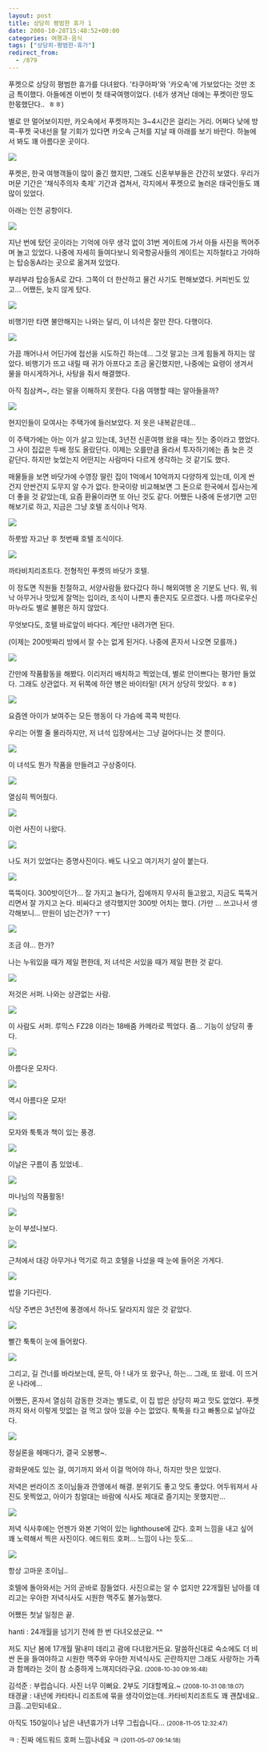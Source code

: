 ```yaml
---
layout: post
title: 상당히 평범한 휴가 1
date: 2008-10-28T15:48:52+00:00
categories: 여행과-음식
tags: ["상당히-평범한-휴가"]
redirect_from:
  - /879
---
```


푸켓으로 상당히 평범한 휴가를 다녀왔다. '타쿠아파'와 '카오속'에 가보았다는 것만 조금 특이했다. 아들에겐 이번이 첫 태국여행이었다. (네가 생겨난 데에는 푸켓이란 땅도 한몫했단다..  ㅎㅎ)

별로 안 멀어보이지만, 카오속에서 푸켓까지는 3~4시간은 걸리는 거리. 어쩌다 낮에 방콕-푸켓 국내선을 탈 기회가 있다면 카오속 근처를 지날 때 아래를 보기 바란다. 하늘에서 봐도 꽤 아름다운 곳이다.

![ ](/assets/media/uploads_1_49073686c5c409B.jpg)

푸켓은, 한국 여행객들이 많이 줄긴 했지만, 그래도 신혼부부들은 간간히 보였다. 우리가 머문 기간은 '채식주의자 축제' 기간과 겹쳐서, 각지에서 푸켓으로 놀러온 태국인들도 꽤 많이 있었다.

아래는 인천 공항이다.

<a title="Flickr에서 돌핀호텔님의 영호 공항에" href="http://www.flickr.com/photos/jinto/2980928203/">

<img src="http://farm4.static.flickr.com/3196/2980928203_7f4d22641c_b.jpg" /></a>

지난 번에 탔던 곳이라는 기억에 아무 생각 없이 31번 게이트에 가서 아들 사진을 찍어주며 놀고 있었다. 나중에 자세히 들여다보니 외국항공사들의 게이트는 지하철타고 가야하는 탑승동A라는 곳으로 옮겨져 있었다.

부랴부랴 탑승동A로 갔다. 그쪽이 더 한산하고 물건 사기도 편해보였다. 커피빈도 있고... 어쨌든, 늦지 않게 탔다.

<a title="Flickr에서 돌핀호텔님의 비행기에서" href="http://www.flickr.com/photos/jinto/2981788842/"><img src="http://farm4.static.flickr.com/3228/2981788842_40e0ddb9c4_b.jpg" /></a>

비행기만 타면 불안해지는 나와는 달리, 이 녀석은 잘만 잔다. 다행이다.

<a title="Flickr에서 돌핀호텔님의 비행기에서" href="http://www.flickr.com/photos/jinto/2981790386/"><img src="http://farm4.static.flickr.com/3018/2981790386_768a1b0343_b.jpg" /></a>

가끔 깨어나서 어딘가에 접선을 시도하긴 하는데... 그것 말고는 크게 힘들게 하지는 않았다. 비행기가 뜨고 내릴 때 귀가 아프다고 조금 울긴했지만, 나중에는 요령이 생겨서 물을 마시게하거나, 사탕을 줘서 해결했다.

아직 침삼켜~, 라는 말을 이해하지 못한다. 다음 여행할 때는 알아들을까?

<a title="Flickr에서 돌핀호텔님의 태국 푸켓의 주택가. " href="http://www.flickr.com/photos/jinto/2980934959/"><img src="http://farm4.static.flickr.com/3283/2980934959_f92d6ec80b_b.jpg" /></a>

현지인들이 모여사는 주택가에 들러보았다. 저 옷은 내복같은데...

이 주택가에는 아는 이가 살고 있는데, 3년전 신혼여행 왔을 때는 짓는 중이라고 했었다. 그 사이 집값은 두배 정도 올랐단다. 이제는 오를만큼 올라서 투자하기에는 좀 늦은 것 같단다. 하지만 늦었는지 어떤지는 사람마다 다르게 생각하는 것 같기도 했다.

매물들을 보면 바닷가에 수영장 딸린 집이 1억에서 10억까지 다양하게 있는데, 이게 싼건지 안싼건지 도무지 알 수가 없다. 한국이랑 비교해보면 그 돈으로 한국에서 집사는게 더 좋을 것 같았는데, 요즘 환율이라면 또 아닌 것도 같다. 어쨌든 나중에 돈생기면 고민해보기로 하고, 지금은 그냥 호텔 조식이나 먹자.

<a title="Flickr에서 돌핀호텔님의 hkt2008-10-01 09-33-05_GX-1S" href="http://www.flickr.com/photos/jinto/2981010997/"><img src="http://farm4.static.flickr.com/3149/2981010997_774300d2ce_b.jpg" /></a>

하룻밤 자고난 후 첫번째 호텔 조식이다.

<a title="Flickr에서 돌핀호텔님의 hkt2008-10-01 09-36-48_" href="http://www.flickr.com/photos/jinto/2981011827/"><img src="http://farm4.static.flickr.com/3169/2981011827_29ab94911a_b.jpg" /></a>

까타비치리조트다. 전형적인 푸켓의 바닷가 호텔.

이 정도면 직원들 친절하고, 서양사람들 왔다갔다 하니 해외여행 온 기분도 난다. 뭐, 워낙 아무거나 맛있게 잘먹는 입이라, 조식이 나쁜지 좋은지도 모르겠다. 나름 까다로우신 마누라도 별로 불평은 하지 않았다.

무엇보다도, 호텔 바로앞이 바다다. 계단만 내려가면 된다.

(이제는 200밧짜리 방에서 잘 수는 없게 된거다. 나중에 혼자서 나오면 모를까.)

<a title="Flickr에서 돌핀호텔님의 hkt2008-10-01 10-01-19_" href="http://www.flickr.com/photos/jinto/2981899326/"><img src="http://farm4.static.flickr.com/3227/2981899326_3dcaff59c4_b.jpg" /></a>

간만에 작품활동을 해봤다. 이리저리 배치하고 찍었는데, 별로 안이쁘다는 평가만 들었다. 그래도 상관없다. 저 뒤쪽에 하얀 병은 바이타밀! (저거 상당히 맛있다. ㅎㅎ)

<a title="Flickr에서 돌핀호텔님의 hkt2008-10-01 10-02-39_GX-1S" href="http://www.flickr.com/photos/jinto/2981155605/"><img src="http://farm4.static.flickr.com/3241/2981155605_23b97b0148_o.jpg" /></a>

요즘엔 아이가 보여주는 모든 행동이 다 가슴에 콕콕 박힌다.

우리는 어쩔 줄 몰라하지만, 저 녀석 입장에서는 그냥 걸어다니는 것 뿐이다.

<a title="Flickr에서 돌핀호텔님의 hkt2008-10-01 10-01-51_GX-1S" href="http://www.flickr.com/photos/jinto/2981900304/"><img src="http://farm4.static.flickr.com/3065/2981900304_b87f8a5788_b.jpg" /></a>

이 녀석도 뭔가 작품을 만들려고 구상중이다.

<a title="Flickr에서 돌핀호텔님의 hkt2008-10-01 12-35-13_DMC-FZ28" href="http://www.flickr.com/photos/jinto/2981165077/"><img src="http://farm3.static.flickr.com/2139/2981165077_2d167a5500_o.jpg" /></a>

열심히 찍어줬다.

<a title="Flickr에서 돌핀호텔님의 hkt2008-10-01 12-35-57_GX-1S" href="http://www.flickr.com/photos/jinto/2981165507/"><img src="http://farm4.static.flickr.com/3067/2981165507_350923e9f8_o.jpg" /></a>

이런 사진이 나왔다.

<a title="Flickr에서 돌핀호텔님의 hkt2008-10-01 10-10-46_" href="http://www.flickr.com/photos/jinto/2981164597/">

</a>

<a title="Flickr에서 돌핀호텔님의 hkt2008-10-01 12-39-09_GX-1S" href="http://www.flickr.com/photos/jinto/2982023336/"><img src="http://farm4.static.flickr.com/3183/2982023336_de9a297a08_o.jpg" /></a>

나도 저기 있었다는 증명사진이다. 배도 나오고 여기저기 살이 붙는다.

<a title="Flickr에서 돌핀호텔님의 hkt2008-10-01 12-55-46_GX-1S" href="http://www.flickr.com/photos/jinto/2982023922/"><img src="http://farm4.static.flickr.com/3046/2982023922_b85d60b425_o.jpg" /></a>

뚝뚝이다. 300밧이던가... 잘 가지고 놀다가, 집에까지 무사히 들고왔고, 지금도 뚝뚝거리면서 잘 가지고 논다. 비싸다고 생각했지만 300밧 어치는 했다. (가만 ... 쓰고나서 생각해보니... 만원이 넘는건가? ㅜㅜ)

<a title="Flickr에서 돌핀호텔님의 hkt2008-10-01 10-28-47_GX-1S" href="http://www.flickr.com/photos/jinto/2981164871/"><img src="http://farm4.static.flickr.com/3016/2981164871_7f3c44b7bd_o.jpg" /></a>

조금 야... 한가?

나는 누워있을 때가 제일 편한데, 저 녀석은 서있을 때가 제일 편한 것 같다.

<a title="Flickr에서 돌핀호텔님의 hkt2008-10-01 12-47-22_DMC-FZ28" href="http://www.flickr.com/photos/jinto/2981166309/"><img src="http://farm4.static.flickr.com/3061/2981166309_c71ebcef31_o.jpg" /></a>

저것은 서퍼. 나와는 상관없는 사람.

<a title="Flickr에서 돌핀호텔님의 hkt2008-10-01 12-48-13_DMC-FZ28" href="http://www.flickr.com/photos/jinto/2981166513/"><img src="http://farm4.static.flickr.com/3246/2981166513_f0cbac3210_o.jpg" /></a>

이 사람도 서퍼. 루믹스 FZ28 이라는 18배줌 카메라로 찍었다. 줌... 기능이 상당히 좋다.

<a title="Flickr에서 돌핀호텔님의 hkt2008-10-01 13-18-32_GX-1S" href="http://www.flickr.com/photos/jinto/2982074732/"><img src="http://farm4.static.flickr.com/3043/2982074732_51c8f379cb_o.jpg" /></a>

아름다운 모자다.

<a title="Flickr에서 돌핀호텔님의 hkt2008-10-01 13-20-27_GX-1S" href="http://www.flickr.com/photos/jinto/2981217763/"><img src="http://farm4.static.flickr.com/3072/2981217763_6f675aebf9_o.jpg" /></a>

역시 아름다운 모자!

<a title="Flickr에서 돌핀호텔님의 hkt2008-10-01 13-27-40_GX-1S" href="http://www.flickr.com/photos/jinto/2982075138/"><img src="http://farm4.static.flickr.com/3163/2982075138_5b517ddf96_o.jpg" /></a>

모자와 툭툭과 책이 있는 풍경.

<a title="Flickr에서 돌핀호텔님의 hkt2008-10-01 13-32-33_DMC-FZ28" href="http://www.flickr.com/photos/jinto/2982075342/"><img src="http://farm4.static.flickr.com/3068/2982075342_90ee23cd06_o.jpg" /></a>

이날은 구름이 좀 있었네..

<a title="Flickr에서 돌핀호텔님의 hkt2008-10-01 13-33-22_DMC-FZ28" href="http://www.flickr.com/photos/jinto/2982075522/"><img src="http://farm4.static.flickr.com/3292/2982075522_cf611f4360_o.jpg" /></a>

마나님의 작품활동!

<a title="Flickr에서 돌핀호텔님의 hkt2008-10-01 13-33-43_DMC-FZ28" href="http://www.flickr.com/photos/jinto/2981218593/"><img src="http://farm4.static.flickr.com/3181/2981218593_08da587bdc_o.jpg" /></a>

눈이 부셨나보다.

<a title="Flickr에서 돌핀호텔님의 hkt2008-10-01 15-04-57_GX-1S" href="http://www.flickr.com/photos/jinto/2981233377/"><img src="http://farm4.static.flickr.com/3058/2981233377_727854cfb1_o.jpg" /></a>

근처에서 대강 아무거나 먹기로 하고 호텔을 나섰을 때 눈에 들어온 가게다.

<a title="Flickr에서 돌핀호텔님의 hkt2008-10-01 15-37-54_DMC-FZ28" href="http://www.flickr.com/photos/jinto/2981234177/"><img src="http://farm4.static.flickr.com/3249/2981234177_7662841f2e_o.jpg" /></a>

밥을 기다린다.

식당 주변은 3년전에 풍경에서 하나도 달라지지 않은 것 같았다.

<a title="Flickr에서 돌핀호텔님의 hkt2008-10-01 15-29-47_GX-1S" href="http://www.flickr.com/photos/jinto/2982090666/"><img src="http://farm4.static.flickr.com/3004/2982090666_c9bdd2d61d_o.jpg" /></a>

빨간 툭툭이 눈에 들어왔다.

<a title="Flickr에서 돌핀호텔님의 hkt2008-10-01 15-37-48_DMC-FZ28" href="http://www.flickr.com/photos/jinto/2981233951/"><img src="http://farm4.static.flickr.com/3001/2981233951_05c2a90739_o.jpg" /></a>

그리고, 길 건너를 바라보는데, 문득, 아 ! 내가 또 왔구나, 하는... 그래, 또 왔네. 이 뜨거운 나라에...

어쨌든, 혼자서 열심히 감동한 것과는 별도로, 이 집 밥은 상당히 짜고 맛도 없었다. 푸켓까지 와서 이렇게 맛없는 걸 먹고 앉아 있을 수는 없었다. 툭툭을 타고 빠통으로 날아갔다.

<a title="Flickr에서 돌핀호텔님의 hkt2008-10-01 18-51-20_GX-1S" href="http://www.flickr.com/photos/jinto/2984411516/"><img src="http://farm4.static.flickr.com/3243/2984411516_ab0a5408f2_o.jpg" /></a>

정실론을 헤매다가, 결국 오봉빵~.

광화문에도 있는 걸, 여기까지 와서 이걸 먹어야 하나, 하지만 맛은 있었다.

저녁은 썬라이즈 조이님들과 깐앵에서 해결. 분위기도 좋고 맛도 좋았다. 어두워져서 사진도 못찍었고, 아이가 칭얼대는 바람에 식사도 제대로 즐기지는 못했지만...

<a title="Flickr에서 돌핀호텔님의 hkt2008-10-01 21-57-45_GX-1S" href="http://www.flickr.com/photos/jinto/2984412044/"><img src="http://farm4.static.flickr.com/3241/2984412044_52907e20e4_o.jpg" /></a>

저녁 식사후에는 언젠가 와본 기억이 있는 lighthouse에 갔다. 호퍼 느낌을 내고 싶어 꽤 노력해서 찍은 사진이다. 에드워드 호퍼... 느낌이 나는 듯도...

<a title="Flickr에서 돌핀호텔님의 hkt2008-10-01 21-58-52_GX-1S" href="http://www.flickr.com/photos/jinto/2984483228/"><img src="http://farm4.static.flickr.com/3235/2984483228_68e6a6a5d0_o.jpg" /></a>

항상 고마운 조이님..

호텔에 돌아와서는 거의 곧바로 잠들었다. 사진으로는 알 수 없지만 22개월된 남아를 데리고는 우아한 저녁식사도 시원한 맥주도 불가능했다.

어쨌든 첫날 일정은 끝.
<div id=comments>
<div class=comment>
<!--- cmt:1170 --->
<!--- mail: --->
<!--- parent:0 --->
hanti : 
24개월을 넘기기 전에 한 번 다녀오셨군요. ^^

저도 지난 봄에 17개월 딸내미 데리고 괌에 다녀왔거든요. 말씀하신대로 숙소에도 더 비싼 돈을 들여야하고 시원한 맥주와 우아한 저녁식사도 곤란하지만 그래도 사랑하는 가족과 함께라는 것이 참 소중하게 느껴지더라구요.
 <small>(2008-10-30 09:16:48)</small>
</div>
<div class=comment>
<!--- cmt:1171 --->
<!--- mail: --->
<!--- parent:0 --->
김석준 : 
부럽습니다. 사진 너무 이뻐요. 2부도 기대할께요.~
 <small>(2008-10-31 08:18:07)</small>
</div>
<div class=comment>
<!--- cmt:1172 --->
<!--- mail: --->
<!--- parent:0 --->
태경귤 : 
내년에 카타타니 리조트에 묶을 생각이었는데..카타비치리조트도 꽤 괜찮네요..크흠..고민되네요..

아직도 150일이나 남은 내년휴가가 너무 그립습니다...
 <small>(2008-11-05 12:32:47)</small>
</div>
<div class=comment>
<!--- cmt:1173 --->
<!--- mail: --->
<!--- parent:0 --->
ㅋ : 
진짜 에드워드 호퍼 느낌나네요 ㅋ
 <small>(2011-05-07 09:14:18)</small>
</div>
</div>
